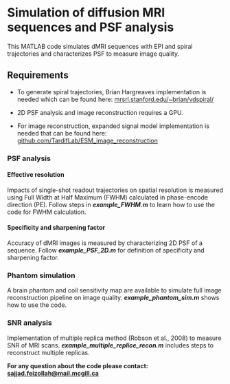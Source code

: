 # Simulation of diffusion MRI sequences and PSF analysis
This MATLAB code simulates dMRI sequences with EPI and spiral trajectories and characterizes PSF to measure image quality.
## Requirements

* To generate spiral trajectories, Brian Hargreaves implementation is needed which can be found here: [mrsrl.stanford.edu/~brian/vdspiral/](http://mrsrl.stanford.edu/~brian/vdspiral/)

* 2D PSF analysis and image reconstruction requires a GPU.

* For image reconstruction, expanded signal model implementation is needed that can be found here: [github.com/TardifLab/ESM_image_reconstruction](https://github.com/TardifLab/ESM_image_reconstruction)

### PSF analysis
#### Effective resolution
Impacts of single-shot readout trajectories on spatial resolution is measured using Full Width at Half Maximum (FWHM) calculated in phase-encode direction (PE). Follow steps in ***example_FWHM.m*** to learn how to use the code for FWHM calculation.
#### Specificity and sharpening factor
Accuracy of dMRI images is measured by characterizing 2D PSF of a sequence. Follow ***example_PSF_2D.m*** for definition of specificity and sharpening factor.
### Phantom simulation
A brain phantom and coil sensitivity map are available to simulate full image reconstruction pipeline on image quality. ***example_phantom_sim.m*** shows how to use the code.
### SNR analysis
Implementation of multiple replica method (Robson et al., 2008) to measure SNR of MRI scans. ***example_multiple_replice_recon.m*** includes steps to reconstruct multiple replicas.


**For any question about the code please contact: [sajjad.feizollah@mail.mcgill.ca](mailto:sajjad.feizollah@mail.mcgill.ca)**
